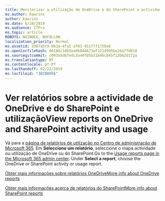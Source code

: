 ```yaml
---
title: Monitorizar a utilização de OneDrive e do SharePoint e actividade
ms.author: kaarins
author: kaarins
ms.date: 6/10/2018
ms.audience: ITPro
ms.topic: article
ROBOTS: NOINDEX, NOFOLLOW
localization_priority: Normal
ms.assetid: 2987a5c9-063a-4fa1-af03-951f7f1750a8
ms.openlocfilehash: 66188c1065ea9b844673af1214995be2da7fd810
ms.sourcegitcommit: c003a5db7edc3a44fb5b31b46cd45f12b62d172a
ms.translationtype: MT
ms.contentlocale: pt-PT
ms.lasthandoff: 02/22/2019
ms.locfileid: "30208056"
---
```

# <a name="view-reports-on-onedrive-and-sharepoint-activity-and-usage"></a><span data-ttu-id="372d0-102">Ver relatórios sobre a actividade de OneDrive e do SharePoint e utilização</span><span class="sxs-lookup"><span data-stu-id="372d0-102">View reports on OneDrive and SharePoint activity and usage</span></span>

<span data-ttu-id="372d0-p101">Vá para a [página de relatórios de utilização no Centro de administração de Microsoft 365](https://admin.microsoft.com/AdminPortal/Home). Em **Seleccione um relatório**, seleccione o mapa actividade ou utilização de OneDrive ou do SharePoint.</span><span class="sxs-lookup"><span data-stu-id="372d0-p101">Go to the [Usage reports page in the Microsoft 365 admin center](https://admin.microsoft.com/AdminPortal/Home). Under **Select a report**, choose the OneDrive or SharePoint activity or usage report.</span></span> 
  
[<span data-ttu-id="372d0-105">Obter mais informações sobre relatórios OneDrive</span><span class="sxs-lookup"><span data-stu-id="372d0-105">More info about OneDrive reports</span></span>](https://go.microsoft.com/fwlink/?linkid=875239)
  
[<span data-ttu-id="372d0-106">Obter mais informações acerca de relatórios do SharePoint</span><span class="sxs-lookup"><span data-stu-id="372d0-106">More info about SharePoint reports</span></span>](https://go.microsoft.com/fwlink/?linkid=875240)
  

